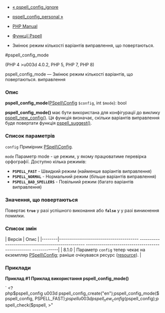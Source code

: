 - [« pspell_config_ignore](function.pspell-config-ignore.md)
- [pspell_config_personal »](function.pspell-config-personal.md)

- [PHP Manual](index.md)
- [Функції Pspell](ref.pspell.md)
- Змінює режим кількості варіантів виправлення, що повертаються.

#pspell_config_mode

(PHP 4 \>u003d 4.0.2, PHP 5, PHP 7, PHP 8)

pspell_config_mode — Змінює режим кількості варіантів, що повертаються.
виправлення

### Опис

**pspell_config_mode**([PSpell\Config](class.pspell-config.md)
`$config`, int `$mode`): bool

**pspell_config_mode()** має бути використана для конфігурації до
виклику [pspell_new_config()](function.pspell-new-config.md). Ця
функція визначає, скільки варіантів виправлення буде повертати
функція [pspell_suggest()](function.pspell-suggest.md).

### Список параметрів

`config`
Примірник [PSpell\Config](class.pspell-config.md).

`mode`
Параметр mode - це режим, у якому працюватиме перевірка орфографії.
Доступно кілька режимів:

- **`PSPELL_FAST`** - Швидкий режим (найменше варіантів
виправлення)
- **`PSPELL_NORMAL`** - Нормальний режим (більше варіантів
виправлення)
- **`PSPELL_BAD_SPELLERS`** - Повільний режим (багато варіантів
виправлення)

### Значення, що повертаються

Повертає **`true`** у разі успішного виконання або **`false`** у
у разі виникнення помилки.

### Список змін

| Версія | Опис |
|--------|---------------------------------------- -------------------------------------------------- -------------------------------------------------- -------------|
| 8.1.0 | Параметр `config` тепер чекає на екземпляр [PSpell\Config](class.pspell-config.md); раніше очікувався ресурс ([resource](language.types.resource.md)). |

### Приклади

**Приклад #1 Приклад використання **pspell_config_mode()****

` <?php$pspell_config u003d pspell_config_create("en");pspell_config_mode($pspell_config, PSPELL_FAST);$pspell u003d pspell_new_config($pspell_config);pspell_check($pspell, >"
